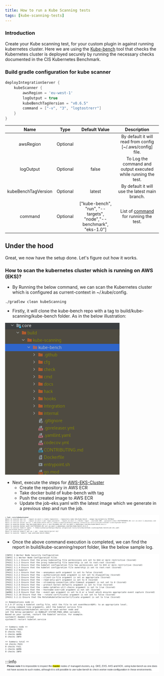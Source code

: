```yaml
---
title: How to run a Kube Scanning tests
tags: [kube-scanning-tests]
---
```


### Introduction

Create your Kube scanning test, for your custom plugin in against running kubernetes cluster.
Here we are using the [Kube-bench](https://github.com/aquasecurity/kube-bench/tree/0d1bd2bbd95608957be024c12d03a0510325e5e2) tool that checks the Kubernetes cluster is deployed securely by running the necessary checks documented in the CIS Kubernetes Benchmark.


### Build gradle configuration for kube scanner

```groovy
deployIntegrationServer {
    kubeScanner {
        awsRegion = 'eu-west-1' 
        logOutput = true
        kubeBenchTagVersion = "v0.6.5"
        command = ["-v", "3", "logtostrerr"]
    } 
}
```
|Name|Type|Default Value|Description|
| :---: | :---: | :---: | :---: |
|awsRegion|Optional| |By default it will read from config [~/.aws/config] file.|
|logOutput|Optional|false| To Log the command and output executed while running the test.
|kubeBenchTagVersion|Optional|latest|By default it will use the latest main branch. | 
|command|Optional|["kube-bench", "run", "--targets", "node","--benchmark", "eks-1.0"]| List of [command](https://github.com/aquasecurity/kube-bench/blob/main/docs/flags-and-commands.md) for running the test.


## Under the hood
 
Great, we now have the setup done. Let's figure out how it works.
### How to scan the kubernetes cluster which is running on AWS (EKS)?

* By Running the below command, we can scan the Kubernetes cluster which is configured as current-context in ~/.kube/config. 
```shell script
./gradlew clean kubeScanning
```

* Firstly, it will clone the kube-bench repo with a tag to build/kube-scanning/kube-bench folder. As in the below illustration: 

![kube-bench-repo](./pics/run-kube-scanning-test/kube-bench-repo.png)

* Next, execute the steps for [AWS-EKS-Cluster](https://github.com/aquasecurity/kube-bench/blob/main/docs/running.md#running-in-an-eks-cluster)
    * Create the repository in AWS ECR 
    * Take docker build of kube-bench with tag
    * Push the created image to AWS ECR
    * Update the job-eks.yaml with the latest image which we generate in a previous step and run the job.

![kube-bench-aws-eks-command](./pics/run-kube-scanning-test/kube-bench-aws-command.png)

* Once the above command execution is completed, we can find the report in build/kube-scanning/report folder, like the below sample log.
 
 ![kube-bench-aws-eks-report](./pics/run-kube-scanning-test/kube-bench-aws-eks-report.png)
 
:::info  
![note](./pics/run-kube-scanning-test/worker-node-note.png)
 